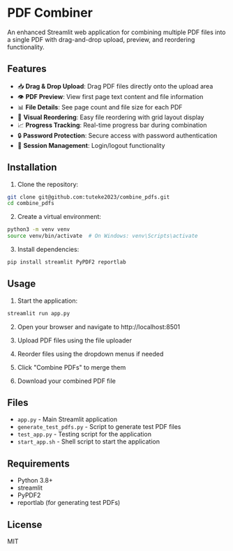 # PDF Combiner

An enhanced Streamlit web application for combining multiple PDF files into a single PDF with drag-and-drop upload, preview, and reordering functionality.

## Features

- 📥 **Drag & Drop Upload**: Drag PDF files directly onto the upload area
- 👁️ **PDF Preview**: View first page text content and file information
- 📊 **File Details**: See page count and file size for each PDF
- 🔄 **Visual Reordering**: Easy file reordering with grid layout display
- 📈 **Progress Tracking**: Real-time progress bar during combination
- 🔒 **Password Protection**: Secure access with password authentication
- 🚪 **Session Management**: Login/logout functionality

## Installation

1. Clone the repository:
```bash
git clone git@github.com:tuteke2023/combine_pdfs.git
cd combine_pdfs
```

2. Create a virtual environment:
```bash
python3 -m venv venv
source venv/bin/activate  # On Windows: venv\Scripts\activate
```

3. Install dependencies:
```bash
pip install streamlit PyPDF2 reportlab
```

## Usage

1. Start the application:
```bash
streamlit run app.py
```

2. Open your browser and navigate to http://localhost:8501

3. Upload PDF files using the file uploader

4. Reorder files using the dropdown menus if needed

5. Click "Combine PDFs" to merge them

6. Download your combined PDF file

## Files

- `app.py` - Main Streamlit application
- `generate_test_pdfs.py` - Script to generate test PDF files
- `test_app.py` - Testing script for the application
- `start_app.sh` - Shell script to start the application

## Requirements

- Python 3.8+
- streamlit
- PyPDF2
- reportlab (for generating test PDFs)

## License

MIT